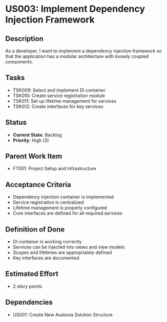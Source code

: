# US003: Implement Dependency Injection Framework

## Description
As a developer, I want to implement a dependency injection framework so that the application has a modular architecture with loosely coupled components.

## Tasks
- TSK009: Select and implement DI container
- TSK010: Create service registration module
- TSK011: Set up lifetime management for services
- TSK012: Create interfaces for key services

## Status
- **Current State**: Backlog
- **Priority**: High (3)

## Parent Work Item
- FT001: Project Setup and Infrastructure

## Acceptance Criteria
- Dependency injection container is implemented
- Service registration is centralized
- Lifetime management is properly configured
- Core interfaces are defined for all required services

## Definition of Done
- DI container is working correctly
- Services can be injected into views and view models
- Scopes and lifetimes are appropriately defined
- Key interfaces are documented

## Estimated Effort
- 2 story points

## Dependencies
- US001: Create New Avalonia Solution Structure

